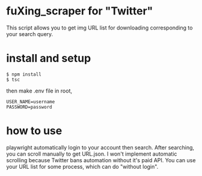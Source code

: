 # fuXing_scraper for "Twitter"

This script allows you to get img URL list for downloading corresponding to your search query.

# install and setup

```
$ npm install
$ tsc
```
then make .env file in root,
```
USER_NAME=username
PASSWORD=password
```

# how to use

playwright automatically login to your account then search. After searching, you can scroll manually to get URL.json.
I won't implement automatic scrolling because Twitter bans automation without it's paid API.
You can use your URL list for some process, which can do "without login".
